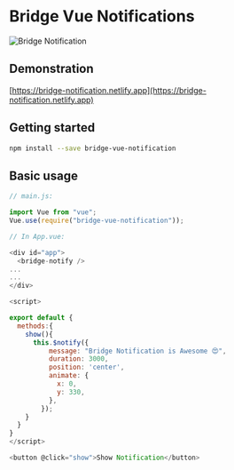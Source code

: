 # Bridge Vue Notifications

![Bridge Notification](https://user-images.githubusercontent.com/41295276/79585406-60ed7280-80ed-11ea-8b6c-864dbd14dad9.png)

## Demonstration

[https://bridge-notification.netlify.app](https://bridge-notification.netlify.app)

## Getting started

```bash
npm install --save bridge-vue-notification
```

## Basic usage

```javascript
// main.js:

import Vue from "vue";
Vue.use(require("bridge-vue-notification"));
```

```javascript
// In App.vue:

<div id="app">
  <bridge-notify />
...
...
</div>

<script>

export default {
  methods:{
    show(){
      this.$notify({
          message: "Bridge Notification is Awesome 😍",
          duration: 3000,
          position: 'center',
          animate: {
            x: 0,
            y: 330,
          },
        });
    }
  }
}
</script>

<button @click="show">Show Notification</button>
```
